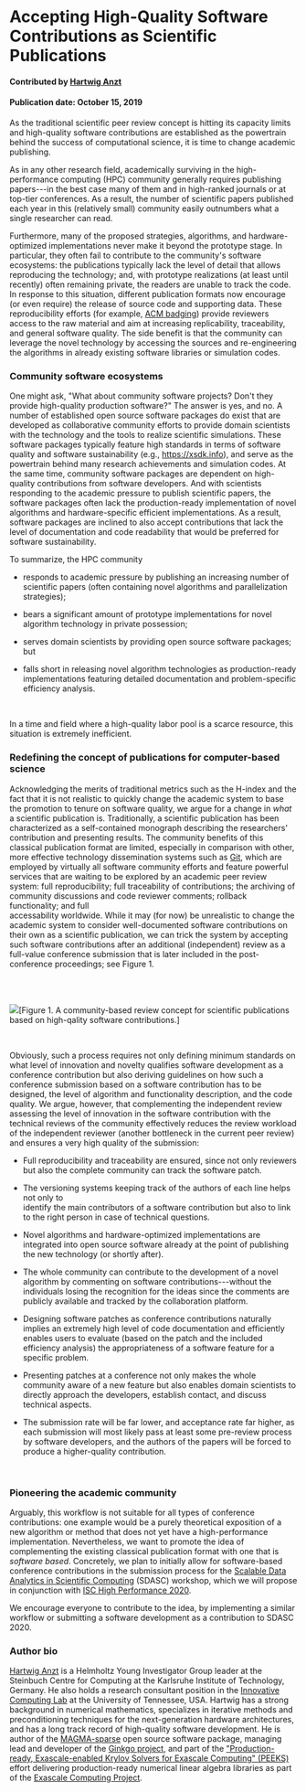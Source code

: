 # Accepting High-Quality Software Contributions as Scientific Publications 

#### Contributed by [Hartwig Anzt](https://github.com/hartwiganzt)

#### Publication date: October 15, 2019

As the traditional scientific peer review concept is hitting its capacity limits 
and high-quality software contributions are established as the powertrain behind 
the success of computational science, it is time to change academic publishing.

As in any other research field, academically surviving in the high-performance 
computing (HPC) community generally requires publishing papers---in 
the best case many of them and in high-ranked journals or at top-tier 
conferences.
As a result, the number of scientific papers published each year in this 
(relatively small) community easily outnumbers what a single researcher can 
read. 

Furthermore, many of the proposed strategies, algorithms, and 
hardware-optimized implementations never make it beyond the prototype stage. 
In particular, they often fail to contribute to the 
community's software ecosystems: the publications typically lack the level of 
detail that allows reproducing the technology; and, with prototype 
realizations (at least until recently) often remaining private, the readers are unable to track the code.
In response to this situation, different publication formats now encourage (or 
even require) the release of source code and supporting data. These 
reproducibility efforts (for example, [ACM badging](https://www.acm.org/publications/policies/artifact-review-badging))
provide reviewers access to the raw material and aim at increasing replicability, traceability, and general software quality.
The side benefit is that the community can leverage the novel technology by accessing the sources and re-engineering the algorithms in already existing 
software libraries or simulation codes.

### Community software ecosystems
One might ask, "What about community software projects? Don't they provide high-quality production software?" 
The answer is yes, and no.
A number of established open source software packages do exist that are 
developed as collaborative community efforts to provide domain 
scientists with the technology and the tools to realize scientific simulations. 
These software packages typically feature high standards in terms of software 
quality and software sustainability (e.g., https://xsdk.info), 
and serve as the powertrain 
behind many research achievements and simulation 
codes. 
At the same time, community software packages are dependent on 
high-quality contributions from software developers. And with
scientists responding to the academic pressure to publish scientific papers, 
the software packages often lack the production-ready implementation of 
novel algorithms and hardware-specific efficient implementations. As a result, 
software packages are inclined to also accept contributions that lack the level 
of documentation and code readability that would be preferred for software 
sustainability. 
<br>

To summarize, the HPC community 

* responds to academic pressure by publishing an increasing number of 
scientific papers (often containing novel algorithms and parallelization 
strategies);

* bears a significant amount of prototype implementations for novel 
algorithm technology in private possession;

* serves domain scientists by providing open source software packages; but

* falls short in releasing novel algorithm technologies as production-ready 
implementations featuring detailed documentation and problem-specific 
efficiency analysis.
<br>


In a time and field where a high-quality labor pool is a scarce 
resource, this situation is extremely inefficient.
<br>

### Redefining the concept of publications for computer-based science 
Acknowledging the merits of  traditional metrics such as the H-index and the fact that it 
is not realistic to quickly change the academic system to base the promotion to 
tenure on software quality, 
we argue for a change in <i>what</i> a scientific publication is. 
Traditionally, a scientific publication has been characterized as a self-contained 
monograph describing the researchers' contribution and presenting results. 
The community benefits of this classical publication format are limited, especially 
in comparison with other, more effective technology dissemination systems such as [Git](https://git-scm.com/), 
which are employed by virtually all software community efforts and feature 
powerful 
services that are waiting to be explored by an academic peer review system: 
full 
reproducibility; full traceability of contributions; the archiving of community 
discussions and code reviewer comments; rollback functionality; and full  
accessability worldwide. 
While it may (for now) be unrealistic to change the 
academic system to consider well-documented software contributions on 
their own as a scientific publication, we can trick the 
system by accepting such software contributions after an additional (independent) review 
as a full-value conference submission that is later included in the 
post-conference proceedings; see Figure 1. 

<br>

<br>

<img src='https://github.com/betterscientificsoftware/images/raw/master/NewPeerReview092019.jpg' class='page lightbox'/>[Figure 1. A community-based review concept for scientific publications based on high-qality software contributions.]

<br>

Obviously, such a process requires not only defining minimum standards on what level of 
innovation and novelty qualifies software development as a conference 
contribution but also deriving guidelines on how such a conference submission 
based on a software contribution has to be designed, the level of algorithm 
and functionality description, and the code quality. 
We argue, however,  that complementing the independent review assessing the 
level of innovation in the software contribution with the technical reviews of 
the community effectively reduces the review workload of the independent 
reviewer (another bottleneck in the current peer review) and ensures a very 
high quality of the submission:

* Full reproducibility and traceability are ensured, since not only reviewers but also the 
complete community can track the software patch.

* The versioning systems keeping track of the authors of each line helps not only to  
identify the main contributors of a software contribution but also to link to 
the right person in case of technical questions.

* Novel algorithms and hardware-optimized implementations are integrated into 
open source software already at the point of publishing the new technology (or 
shortly after).

* The whole community can contribute to the development of a novel algorithm by 
commenting on software contributions---without the individuals losing the 
recognition for the ideas since the comments are publicly available and tracked by 
the collaboration platform.

* Designing software patches as conference contributions naturally implies an 
extremely high level of code documentation and efficiently enables users to 
evaluate (based on the patch and the included efficiency analysis) the 
appropriateness of a software feature for a specific problem.

* Presenting patches at a conference not only makes the whole community 
aware of a new feature but also enables domain scientists to directly approach the 
developers, establish contact, and discuss technical aspects.

* The submission rate will be far lower, and acceptance rate far higher, as each 
submission will most likely pass at least some pre-review process by software 
developers, and the authors of the papers will be forced to produce a higher-quality contribution.
<br>

### Pioneering the academic community
Arguably, this workflow is not suitable
for all types of conference contributions: one example would be a purely
theoretical exposition of a new algorithm or method that does not yet have a
high-performance implementation. Nevertheless, we want to promote the idea of complementing 
the existing classical publication format with one that is <i>software based</i>. 
Concretely, we plan to initially allow for software-based conference 
contributions in the submission process for the [Scalable Data Analytics in 
Scientific Computing](https://sdascconf.github.io/) (SDASC) workshop, which we will propose in conjunction with [ISC High Performance 2020](https://www.isc-hpc.com/). 
<br>

We encourage everyone to contribute to the idea, by implementing a 
similar workflow or submitting a software development as a contribution to SDASC 
2020.
<br>


<!-- Replace using hyperlinked ref format
### References
H. Anzt and G. Flegar: [<i>Are We Doing the Right Thing? - A Critical Analysis of the Academic HPC Community</i>](https://github.com/hartwiganzt/HartwigAnzt.github.io/blob/master/papers/2019_AreWeDoingTheRightThing.pdf), 20th IEEE International Workshop on Parallel and Distributed Scientific and Engineering Computing (PDSEC 2019).

M. Anzt et al.: [<i>Towards a New Peer Review Concept for Scientific Computing ensuring Technical Quality, Software Sustainability, and Result Reproducibility</i>](https://github.com/hartwiganzt/HartwigAnzt.github.io/blob/master/papers/2019_TowardsNewPeerReveiwConcept.pdf), Proceedings in Applied Mathematics and Mechanics, 90th GAMM Annual Meeting, 2019.
-->

### Author bio
[Hartwig Anzt](https://github.com/hartwiganzt) is a Helmholtz Young Investigator Group leader at the Steinbuch Centre for Computing at the Karlsruhe Institute of Technology, Germany. He also holds a research consultant position in the [Innovative Computing Lab](http://www.icl.utk.edu/) at the University of Tennessee, USA. Hartwig has a strong background in numerical mathematics, specializes in iterative methods and preconditioning techniques for the next-generation hardware architectures, and has a long track record of high-quality software development. He is author of the [MAGMA-sparse](http://icl.cs.utk.edu/magma/) open source software package, managing lead and developer of the [Ginkgo project](https://ginkgo-project.github.io/), and part of the ["Production-ready, Exascale-enabled Krylov Solvers for Exascale Computing" (PEEKS)](http://icl.utk.edu/peeks/) effort delivering production-ready numerical linear algebra libraries as part of the [Exascale Computing Project](https://www.exascaleproject.org/). 

<br>

<!--- MS - These references were in place, but no anchor links were present. Not sure why they are included
[1]: #ref1 "Are we doing the right thing? - A Critical Analysis of the Academic HPC Community"
[2]: #ref2 "Towards a New Peer Review Concept for Scientific Computing ensuring Technical Quality, Software Sustainability, and Result Reproducibility"
<!---

**** References

<div class="reference-wrapper">
<div class="references">
<p><a href="https://github.com/hartwiganzt/HartwigAnzt.github.io/blob/master/papers/2019_AreWeDoingTheRightThing.pdf">Anzt and Flegar, Are we doing the right thing? - A Critical Analysis of the Academic HPC Community, 20th IEEE International Workshop on Parallel and Distributed Scientific and Engineering Computing (PDSEC 2019)</a></p>
</div>
  
<div class="references">
<p><a href="https://github.com/hartwiganzt/HartwigAnzt.github.io/blob/master/papers/2019_TowardsNewPeerReveiwConcept.pdf"> Anzt et al., Towards a New Peer Review Concept for Scientific Computing ensuring Technical Quality, Software Sustainability, and Result Reproducibility, Proceedings in Applied Mathematics and Mechanics - 90th GAMM Annual Meeting, 2019</a></p>
</div>
</div>

<!---
Publish: yes
RSS update: 2019-10-15
Categories: Collaboration
Topics: Software publishing and citation
Tags: bssw-blog-article
Level: 1
Prerequisites: default
Aggregate: none
--->
